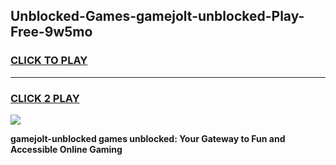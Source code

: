 
## Unblocked-Games-gamejolt-unblocked-Play-Free-9w5mo
<h3>
<a href="https://premium76.site?title=gamejolt-unblocked&ref=18A1">CLICK TO PLAY</a></h3>
<hr>

<h3>
<a href="https://premium76.site?title=gamejolt-unblocked&ref=18A1">CLICK 2 PLAY</a>
  
</h3>

<a href="https://premium76.site?title=gamejolt-unblocked&ref=18A1"><img src="https://clearcache.store/games.png"></a>


**gamejolt-unblocked games unblocked: Your Gateway to Fun and Accessible Online Gaming**
